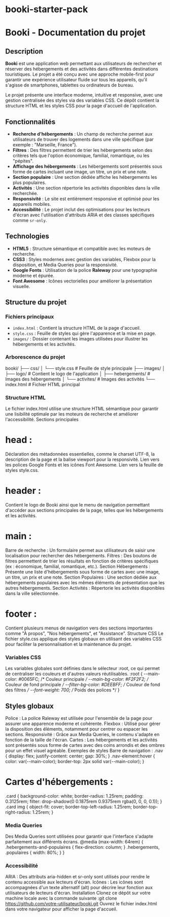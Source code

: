 # booki-starter-pack
<!-- 
    Projet : Booki
    Auteur : david kevin
    Date de création : 08/09/2024
    Dernière modification : 12/09/2024
    Version : 2.0
    Licence : MIT
    Description : Ce projet est une application web de réservation d'hébergements. Il contient la structure HTML et les styles CSS pour l'interface utilisateur responsive.
-->

# Booki - Documentation du projet

## Description

**Booki** est une application web permettant aux utilisateurs de rechercher et réserver des hébergements et des activités dans différentes destinations touristiques. Le projet a été conçu avec une approche mobile-first pour garantir une expérience utilisateur fluide sur tous les appareils, qu'il s'agisse de smartphones, tablettes ou ordinateurs de bureau. 

Le projet présente une interface moderne, intuitive et responsive, avec une gestion centralisée des styles via des variables CSS. Ce dépôt contient la structure HTML et les styles CSS pour la page d'accueil de l'application.

## Fonctionnalités

- **Recherche d'hébergements** : Un champ de recherche permet aux utilisateurs de trouver des logements dans une ville spécifique (par exemple : "Marseille, France").
- **Filtres** : Des filtres permettent de trier les hébergements selon des critères tels que l'option économique, familial, romantique, ou les "pépites".
- **Affichage des hébergements** : Les hébergements sont présentés sous forme de cartes incluant une image, un titre, un prix et une note.
- **Section populaire** : Une section dédiée affiche les hébergements les plus populaires.
- **Activités** : Une section répertorie les activités disponibles dans la ville recherchée.
- **Responsivité** : Le site est entièrement responsive et optimisé pour les appareils mobiles.
- **Accessibilité** : Le projet inclut des optimisations pour les lecteurs d'écran avec l'utilisation d'attributs ARIA et des classes spécifiques comme `sr-only`.

## Technologies

- **HTML5** : Structure sémantique et compatible avec les moteurs de recherche.
- **CSS3** : Styles modernes avec gestion des variables, Flexbox pour la disposition, et Media Queries pour la responsivité.
- **Google Fonts** : Utilisation de la police **Raleway** pour une typographie moderne et épurée.
- **Font Awesome** : Icônes vectorielles pour améliorer la présentation visuelle.

## Structure du projet

### Fichiers principaux

- `index.html` : Contient la structure HTML de la page d'accueil.
- `style.css` : Feuille de styles qui gère l'apparence et la mise en page.
- `images/` : Dossier contenant les images utilisées pour illustrer les hébergements et les activités.

### Arborescence du projet

booki/
├── css/
│   └── style.css       # Feuille de style principale
├── images/
│   ├── logo/           # Contient le logo de l'application
│   ├── hebergements/   # Images des hébergements
│   └── activites/      # Images des activités
└── index.html          # Fichier HTML principal

### Structure HTML

Le fichier index.html utilise une structure HTML sémantique pour garantir une lisibilité optimale par les moteurs de recherche et améliorer l'accessibilité.
Sections principales
# head :

Déclaration des métadonnées essentielles, comme le charset UTF-8, la description de la page et la balise viewport pour la responsivité.
Lien vers les polices Google Fonts et les icônes Font Awesome.
Lien vers la feuille de styles style.css.
# header :

Contient le logo de Booki ainsi que le menu de navigation permettant d'accéder aux sections principales de la page, telles que les hébergements et les activités.
# main :

Barre de recherche : Un formulaire permet aux utilisateurs de saisir une localisation pour rechercher des hébergements.
Filtres : Des boutons de filtres permettent de trier les résultats en fonction de critères spécifiques (ex : économique, familial, romantique, etc.).
Section Hébergements : Présente une liste d'hébergements sous forme de cartes avec une image, un titre, un prix et une note.
Section Populaires : Une section dédiée aux hébergements populaires avec les mêmes éléments de présentation que les autres hébergements.
Section Activités : Répertorie les activités disponibles dans la ville sélectionnée.
# footer :

Contient plusieurs menus de navigation vers des sections importantes comme "À propos", "Nos hébergements", et "Assistance".
Structure CSS
Le fichier style.css applique des styles globaux en utilisant des variables CSS pour faciliter la personnalisation et la maintenance du projet.

### Variables CSS
Les variables globales sont définies dans le sélecteur :root, ce qui permet de centraliser les couleurs et d'autres valeurs réutilisables.
:root {
    --main-color: #0065FC;        /* Couleur principale */
    --main-bg-color: #F2F2F2;     /* Couleur de fond principale */
    --filter-bg-color: #DEEBFF;   /* Couleur de fond des filtres */
    --font-weight: 700;           /* Poids des polices */
}
## Styles globaux
Police : La police Raleway est utilisée pour l'ensemble de la page pour assurer une apparence moderne et cohérente.
Flexbox : Utilisé pour gérer la disposition des éléments, notamment pour centrer ou espacer les sections.
Responsivité : Grâce aux Media Queries, le contenu s'adapte en fonction de la taille de l'écran.
Cartes : Les hébergements et les activités sont présentés sous forme de cartes avec des coins arrondis et des ombres pour un effet visuel agréable.
Exemples de styles
Barre de navigation :
.nav {
    display: flex;
    justify-content: center;
    gap: 30%;
}
.nav-element:hover {
    color: var(--main-color);
    border-top: 2px solid var(--main-color);
}
# Cartes d'hébergements :
.card {
    background-color: white;
    border-radius: 1.25rem;
    padding: 0.3125rem;
    filter: drop-shadow(0 0.1875rem 0.9375rem rgba(0, 0, 0, 0.1));
}
.card img {
    object-fit: cover;
    border-top-left-radius: 1.25rem;
    border-top-right-radius: 1.25rem;
}
### Media Queries
Des Media Queries sont utilisées pour garantir que l'interface s'adapte parfaitement aux différents écrans.
@media (max-width: 64rem) {
    .hebergements-and-populaires {
        flex-direction: column;
    }
    .hebergements, .populaires {
        width: 80%;
    }
}
### Accessibilité
ARIA : Des attributs aria-hidden et sr-only sont utilisés pour rendre le contenu accessible aux lecteurs d'écran.
Icônes : Les icônes sont accompagnées d'un texte alternatif (alt) pour décrire leur fonction aux utilisateurs de lecteurs d'écran.
Installation
Clonez ce dépôt sur votre machine locale avec la commande suivante :git clone https://github.com/votre-utilisateur/booki.git
Ouvrez le fichier index.html dans votre navigateur pour afficher la page d'accueil.

